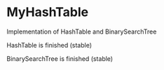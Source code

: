# MyHashTable
Implementation of HashTable and BinarySearchTree

HashTable is finished (stable)

BinarySearchTree is finished (stable)
